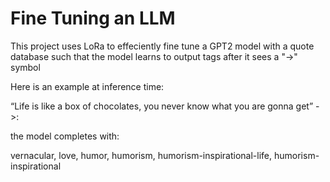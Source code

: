 # Fine Tuning an LLM
This project uses LoRa to effeciently fine tune a GPT2 model with a quote database such that the model learns to output tags after it sees a "->" symbol

Here is an example at inference time:

 “Life is like a box of chocolates, you never know what you are gonna get” ->: 

the model completes with:
 
 vernacular, love, humor, humorism, humorism-inspirational-life, humorism-inspirational

